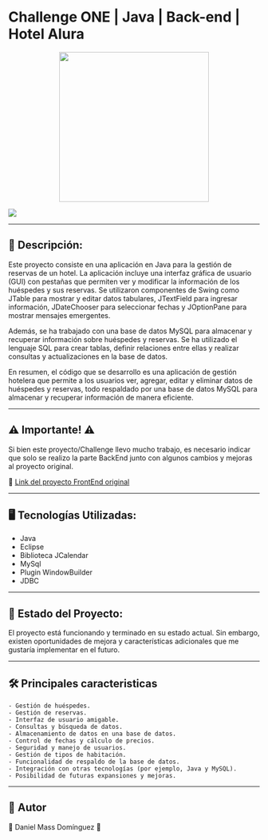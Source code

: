 # Challenge ONE | Java | Back-end | Hotel Alura

<p align="center" >
     <img width="300" heigth="300" src="https://user-images.githubusercontent.com/91544872/189419040-c093db78-c970-4960-8aca-ffcc11f7ffaf.png">
</p>

<p align="left">
<img src="https://img.shields.io/badge/Java-JDBC-green">
</p>

---
## 📖 Descripción:

Este proyecto consiste en una aplicación en Java para la gestión de reservas de un hotel. La aplicación incluye una interfaz gráfica de usuario (GUI) con pestañas que permiten ver y modificar la información de los huéspedes y sus reservas. Se utilizaron componentes de Swing como JTable para mostrar y editar datos tabulares, JTextField para ingresar información, JDateChooser para seleccionar fechas y JOptionPane para mostrar mensajes emergentes.

Además, se ha trabajado con una base de datos MySQL para almacenar y recuperar información sobre huéspedes y reservas. Se ha utilizado el lenguaje SQL para crear tablas, definir relaciones entre ellas y realizar consultas y actualizaciones en la base de datos.

En resumen, el código que se desarrollo es una aplicación de gestión hotelera que permite a los usuarios ver, agregar, editar y eliminar datos de huéspedes y reservas, todo respaldado por una base de datos MySQL para almacenar y recuperar información de manera eficiente.

---

## ⚠️ Importante! ⚠️

Si bien este proyecto/Challenge llevo mucho trabajo, es necesario indicar que solo se realizo la parte BackEnd junto con algunos cambios y mejoras al proyecto original.

🔹 [Link del proyecto FrontEnd original](https://github.com/alura-challenges/challenge-one-alura-hotel-latam)

---

## 🖥️ Tecnologías Utilizadas:

- Java
- Eclipse
- Biblioteca JCalendar
- MySql
- Plugin WindowBuilder </br>
- JDBC

---
## 🚀 Estado del Proyecto:

El proyecto está funcionando y terminado en su estado actual. Sin embargo, existen oportunidades de mejora y características adicionales que me gustaría implementar en el futuro.

---

## 🛠️ Principales caracteristicas

    - Gestión de huéspedes.
    - Gestión de reservas.
    - Interfaz de usuario amigable.
    - Consultas y búsqueda de datos.
    - Almacenamiento de datos en una base de datos.
    - Control de fechas y cálculo de precios.
    - Seguridad y manejo de usuarios.
    - Gestión de tipos de habitación.
    - Funcionalidad de respaldo de la base de datos.
    - Integración con otras tecnologías (por ejemplo, Java y MySQL).
    - Posibilidad de futuras expansiones y mejoras.

---
## 👤 Autor

🌟 Daniel Mass Domínguez 🌟

</br>


